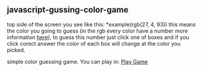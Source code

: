 ## javascript-gussing-color-game

top side of the screen you see like this: *example(rgb(27, 4, 93)) this means the color you going to guess (in the rgb every color have a number more information [here](http://www.wikizero.biz/index.php?q=aHR0cHM6Ly9lbi53aWtpcGVkaWEub3JnL3dpa2kvUkdCX2NvbG9yX21vZGVs)), to guess this number just click one of boxes and if you click corect answer the color of each box will change at the color you picked. 

simple color guessing game. You can play in:
[Play Game](https://codepen.io/kayse04/full/WYGrMe)

